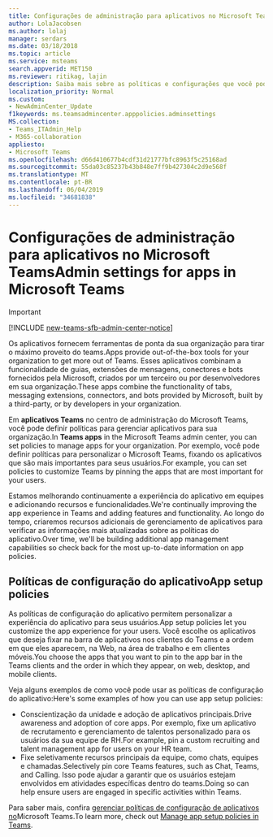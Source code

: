 ```yaml
---
title: Configurações de administração para aplicativos no Microsoft Teams
author: LolaJacobsen
ms.author: lolaj
manager: serdars
ms.date: 03/18/2018
ms.topic: article
ms.service: msteams
search.appverid: MET150
ms.reviewer: ritikag, lajin
description: Saiba mais sobre as políticas e configurações que você pode usar para gerenciar aplicativos para sua organização no Microsoft Teams.
localization_priority: Normal
ms.custom:
- NewAdminCenter_Update
f1keywords: ms.teamsadmincenter.apppolicies.adminsettings
MS.collection:
- Teams_ITAdmin_Help
- M365-collaboration
appliesto:
- Microsoft Teams
ms.openlocfilehash: d66d410677b4cdf31d21777bfc8963f5c25168ad
ms.sourcegitcommit: 55da03c85237b43b848e7ff9b427304c2d9e568f
ms.translationtype: MT
ms.contentlocale: pt-BR
ms.lasthandoff: 06/04/2019
ms.locfileid: "34681838"
---
```

<a name="admin-settings-for-apps-in-microsoft-teams"></a><span data-ttu-id="e8303-103">Configurações de administração para aplicativos no Microsoft Teams</span><span class="sxs-lookup"><span data-stu-id="e8303-103">Admin settings for apps in Microsoft Teams</span></span>
==========================================
> [!IMPORTANT]
> [!INCLUDE [new-teams-sfb-admin-center-notice](includes/new-teams-sfb-admin-center-notice.md)]

<span data-ttu-id="e8303-104">Os aplicativos fornecem ferramentas de ponta da sua organização para tirar o máximo proveito do teams.</span><span class="sxs-lookup"><span data-stu-id="e8303-104">Apps provide out-of-the-box tools for your organization to get more out of Teams.</span></span> <span data-ttu-id="e8303-105">Esses aplicativos combinam a funcionalidade de guias, extensões de mensagens, conectores e bots fornecidos pela Microsoft, criados por um terceiro ou por desenvolvedores em sua organização.</span><span class="sxs-lookup"><span data-stu-id="e8303-105">These apps combine the functionality of tabs, messaging extensions, connectors, and bots provided by Microsoft, built by a third-party, or by developers in your organization.</span></span>

<span data-ttu-id="e8303-106">Em **aplicativos Teams** no centro de administração do Microsoft Teams, você pode definir políticas para gerenciar aplicativos para sua organização.</span><span class="sxs-lookup"><span data-stu-id="e8303-106">In **Teams apps** in the Microsoft Teams admin center, you can set policies to manage apps for your organization.</span></span> <span data-ttu-id="e8303-107">Por exemplo, você pode definir políticas para personalizar o Microsoft Teams, fixando os aplicativos que são mais importantes para seus usuários.</span><span class="sxs-lookup"><span data-stu-id="e8303-107">For example, you can set policies to customize Teams by pinning the apps that are most important for your users.</span></span>

<span data-ttu-id="e8303-108">Estamos melhorando continuamente a experiência do aplicativo em equipes e adicionando recursos e funcionalidades.</span><span class="sxs-lookup"><span data-stu-id="e8303-108">We're continually improving the app experience in Teams and adding features and functionality.</span></span> <span data-ttu-id="e8303-109">Ao longo do tempo, criaremos recursos adicionais de gerenciamento de aplicativos para verificar as informações mais atualizadas sobre as políticas do aplicativo.</span><span class="sxs-lookup"><span data-stu-id="e8303-109">Over time, we'll be building additional app management capabilities so check back for the most up-to-date information on app policies.</span></span>

## <a name="app-setup-policies"></a><span data-ttu-id="e8303-110">Políticas de configuração do aplicativo</span><span class="sxs-lookup"><span data-stu-id="e8303-110">App setup policies</span></span>

<span data-ttu-id="e8303-111">As políticas de configuração do aplicativo permitem personalizar a experiência do aplicativo para seus usuários.</span><span class="sxs-lookup"><span data-stu-id="e8303-111">App setup policies let you customize the app experience for your users.</span></span> <span data-ttu-id="e8303-112">Você escolhe os aplicativos que deseja fixar na barra de aplicativos nos clientes do Teams e a ordem em que eles aparecem, na Web, na área de trabalho e em clientes móveis.</span><span class="sxs-lookup"><span data-stu-id="e8303-112">You choose the apps that you want to pin to the app bar in the Teams clients and the order in which they appear, on web, desktop, and mobile clients.</span></span>

<span data-ttu-id="e8303-113">Veja alguns exemplos de como você pode usar as políticas de configuração do aplicativo:</span><span class="sxs-lookup"><span data-stu-id="e8303-113">Here's some examples of how you can use app setup policies:</span></span>
- <span data-ttu-id="e8303-114">Conscientização da unidade e adoção de aplicativos principais.</span><span class="sxs-lookup"><span data-stu-id="e8303-114">Drive awareness and adoption of core apps.</span></span> <span data-ttu-id="e8303-115">Por exemplo, fixe um aplicativo de recrutamento e gerenciamento de talentos personalizado para os usuários da sua equipe de RH.</span><span class="sxs-lookup"><span data-stu-id="e8303-115">For example, pin a custom recruiting and talent management app for users on your HR team.</span></span>
- <span data-ttu-id="e8303-116">Fixe seletivamente recursos principais da equipe, como chats, equipes e chamadas.</span><span class="sxs-lookup"><span data-stu-id="e8303-116">Selectively pin core Teams features, such as Chat, Teams, and Calling.</span></span> <span data-ttu-id="e8303-117">Isso pode ajudar a garantir que os usuários estejam envolvidos em atividades específicas dentro do teams.</span><span class="sxs-lookup"><span data-stu-id="e8303-117">Doing so can help ensure users are engaged in specific activities within Teams.</span></span>

<span data-ttu-id="e8303-118">Para saber mais, confira [gerenciar políticas de configuração de aplicativos no](teams-app-setup-policies.md)Microsoft Teams.</span><span class="sxs-lookup"><span data-stu-id="e8303-118">To learn more, check out [Manage app setup policies in Teams](teams-app-setup-policies.md).</span></span>